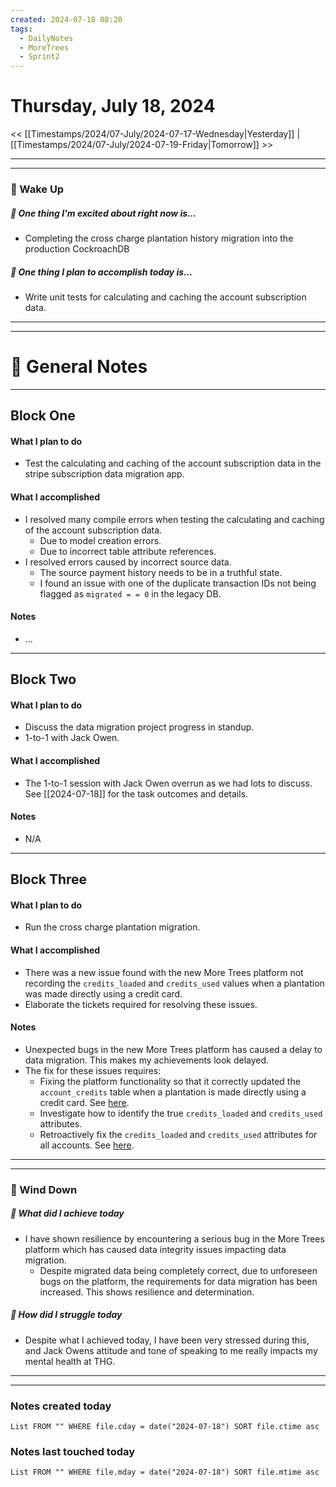```yaml
---
created: 2024-07-18 08:20
tags:
  - DailyNotes
  - MoreTrees
  - Sprint2
---
```




#  Thursday, July 18, 2024

<< [[Timestamps/2024/07-July/2024-07-17-Wednesday|Yesterday]] | [[Timestamps/2024/07-July/2024-07-19-Friday|Tomorrow]] >>

---
---
### 📅 Wake Up
##### 🙌 One thing I'm excited about right now is...
- Completing the cross charge plantation history migration into the production CockroachDB

##### 🚀 One thing I plan to accomplish today is...
-  Write unit tests for calculating and caching the account subscription data.

---
---
# 📝 General Notes
---

## Block One
#### What I plan to do
- Test the calculating and caching of the account subscription data in the stripe subscription data migration app.
#### What I accomplished
- I resolved many compile errors when testing the calculating and caching of the account subscription data.
	- Due to model creation errors.
	- Due to incorrect table attribute references.
- I resolved errors caused by incorrect source data.
	- The source payment history needs to be in a truthful state.
	-  I found an issue with one of the duplicate transaction IDs not being flagged as `migrated = = 0` in the legacy DB.
#### Notes
- ...
---
## Block Two
#### What I plan to do
- Discuss the data migration project progress in standup.
- 1-to-1 with Jack Owen.
#### What I accomplished
- The 1-to-1 session with Jack Owen overrun as we had lots to discuss. See [[2024-07-18]] for the task outcomes and details.
#### Notes
- N/A
---
## Block Three
#### What I plan to do
- Run the cross charge plantation migration.
#### What I accomplished
- There was a new issue found with the new More Trees platform not recording the `credits_loaded` and `credits_used` values when a plantation was made directly using a credit card. 
- Elaborate the tickets required for resolving these issues.
#### Notes
- Unexpected bugs in the new More Trees platform has caused a delay to data migration. This makes my achievements look delayed.
- The fix for these issues requires:
	- Fixing the platform functionality so that it correctly updated the `account_credits` table when a plantation is made directly using a credit card. See [here](https://thehut.atlassian.net/browse/IPMORE-778).
	- Investigate how to identify the true `credits_loaded` and `credits_used` attributes.
	- Retroactively fix the `credits_loaded` and `credits_used` attributes for all accounts. See [here](https://thehut.atlassian.net/browse/IPMORE-779).

---
---
### 📅 Wind Down
##### 🙌 What did I achieve today
- I have shown resilience by encountering a serious bug in the More Trees platform which has caused data integrity issues impacting data migration.
	- Despite migrated data being completely correct, due to unforeseen bugs on the platform, the requirements for data migration has been increased. This shows resilience and determination.

##### 🚀 How did I struggle today
- Despite what I achieved today, I have been very stressed during this, and Jack Owens attitude and tone of speaking to me really impacts my mental health at THG.

---
---
### Notes created today
```dataview
List FROM "" WHERE file.cday = date("2024-07-18") SORT file.ctime asc
```

### Notes last touched today
```dataview
List FROM "" WHERE file.mday = date("2024-07-18") SORT file.mtime asc
```